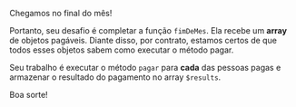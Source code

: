 Chegamos no final do mês!

Portanto, seu desafio é completar a função `fimDeMes`. Ela recebe um **array** de objetos pagáveis. Diante disso, por contrato, estamos certos de que todos esses objetos sabem como executar o método pagar.

Seu trabalho é executar o método `pagar` para **cada** das pessoas pagas e armazenar o resultado do pagamento no array `$results`.

Boa sorte!